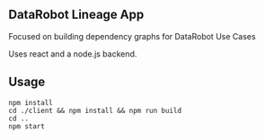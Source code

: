## DataRobot Lineage App

Focused on building dependency graphs for DataRobot Use Cases

Uses react and a node.js backend.  

## Usage 

```
npm install
cd ./client && npm install && npm run build
cd ..
npm start
```
